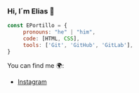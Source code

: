 ### Hi, I´m Elias 👋
``` js
const EPortillo = {        
     pronouns: "he" | "him",  
     code: [HTML, CSS],  
     tools: ['Git', 'GitHub', 'GitLab'],  
}
```
You can find me 🌍:
- [Instagram](https://www.instagram.com/elias22.ok)
<!--
**EPortillo22/EPortillo22** is a ✨ _special_ ✨ repository because its `README.md` (this file) appears on your GitHub profile.

Here are some ideas to get you started:

- 🔭 I’m currently working on ...
- 🌱 I’m currently learning ...
- 👯 I’m looking to collaborate on ...
- 🤔 I’m looking for help with ...
- 💬 Ask me about ...
- 📫 How to reach me: ...
- 😄 Pronouns: ...
- ⚡ Fun fact: ...
-->
